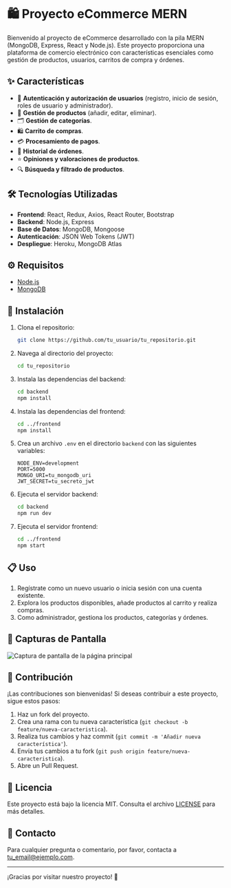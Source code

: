 # 🛍️ Proyecto eCommerce MERN

Bienvenido al proyecto de eCommerce desarrollado con la pila MERN (MongoDB, Express, React y Node.js). Este proyecto proporciona una plataforma de comercio electrónico con características esenciales como gestión de productos, usuarios, carritos de compra y órdenes.

## ✨ Características

- 🔐 **Autenticación y autorización de usuarios** (registro, inicio de sesión, roles de usuario y administrador).
- 🛒 **Gestión de productos** (añadir, editar, eliminar).
- 🗂️ **Gestión de categorías**.
- 🛍️ **Carrito de compras**.
- 💳 **Procesamiento de pagos**.
- 📜 **Historial de órdenes**.
- ⭐ **Opiniones y valoraciones de productos**.
- 🔍 **Búsqueda y filtrado de productos**.

## 🛠️ Tecnologías Utilizadas

- **Frontend**: React, Redux, Axios, React Router, Bootstrap
- **Backend**: Node.js, Express
- **Base de Datos**: MongoDB, Mongoose
- **Autenticación**: JSON Web Tokens (JWT)
- **Despliegue**: Heroku, MongoDB Atlas

## ⚙️ Requisitos

- [Node.js](https://nodejs.org/)
- [MongoDB](https://www.mongodb.com/)

## 🚀 Instalación

1. Clona el repositorio:
    ```bash
    git clone https://github.com/tu_usuario/tu_repositorio.git
    ```
2. Navega al directorio del proyecto:
    ```bash
    cd tu_repositorio
    ```
3. Instala las dependencias del backend:
    ```bash
    cd backend
    npm install
    ```
4. Instala las dependencias del frontend:
    ```bash
    cd ../frontend
    npm install
    ```
5. Crea un archivo `.env` en el directorio `backend` con las siguientes variables:
    ```env
    NODE_ENV=development
    PORT=5000
    MONGO_URI=tu_mongodb_uri
    JWT_SECRET=tu_secreto_jwt
    ```
6. Ejecuta el servidor backend:
    ```bash
    cd backend
    npm run dev
    ```
7. Ejecuta el servidor frontend:
    ```bash
    cd ../frontend
    npm start
    ```

## 📋 Uso

1. Regístrate como un nuevo usuario o inicia sesión con una cuenta existente.
2. Explora los productos disponibles, añade productos al carrito y realiza compras.
3. Como administrador, gestiona los productos, categorías y órdenes.

## 📸 Capturas de Pantalla

![Captura de pantalla de la página principal](https://via.placeholder.com/800x400.png?text=Captura+de+Pantalla+Principal)

## 🤝 Contribución

¡Las contribuciones son bienvenidas! Si deseas contribuir a este proyecto, sigue estos pasos:

1. Haz un fork del proyecto.
2. Crea una rama con tu nueva característica (`git checkout -b feature/nueva-caracteristica`).
3. Realiza tus cambios y haz commit (`git commit -m 'Añadir nueva característica'`).
4. Envía tus cambios a tu fork (`git push origin feature/nueva-caracteristica`).
5. Abre un Pull Request.

## 📜 Licencia

Este proyecto está bajo la licencia MIT. Consulta el archivo [LICENSE](LICENSE) para más detalles.

## 📧 Contacto

Para cualquier pregunta o comentario, por favor, contacta a [tu_email@ejemplo.com](mailto:tu_email@ejemplo.com).

---
¡Gracias por visitar nuestro proyecto! 🎉

